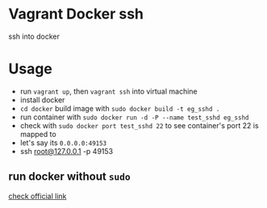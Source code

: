 # Vagrant Docker ssh

ssh into docker

# Usage

* run `vagrant up`, then `vagrant ssh` into virtual machine
* install docker
* `cd docker` build image with `sudo docker build -t eg_sshd .`
* run container with `sudo docker run -d -P --name test_sshd eg_sshd`
* check with `sudo docker port test_sshd 22` to see container's port 22 is mapped to
* let's say its `0.0.0.0:49153`
* ssh root@127.0.0.1 -p 49153

## run docker without `sudo`

[check official link](http://docs.docker.io/en/latest/installation/ubuntulinux/#giving-non-root-access)
